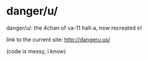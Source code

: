 # danger/u/
danger/u/: the 4chan of va-11 hall-a, now recreated irl

link to the current site: http://dangeru.us/

(code is messy, i know)
